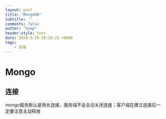 ```yaml
---
layout: post
title: "MongoDB"
subtitle: ''
comments: false
author: "Gump"
header-style: text
date: 2020-3-20 20:30:21 +0800
tags:
    - 存储
---
```


# Mongo

## 连接

mongo服务默认是用长连接，服务端不会主动关闭连接；客户端在建立连接后一定要注意主动释放